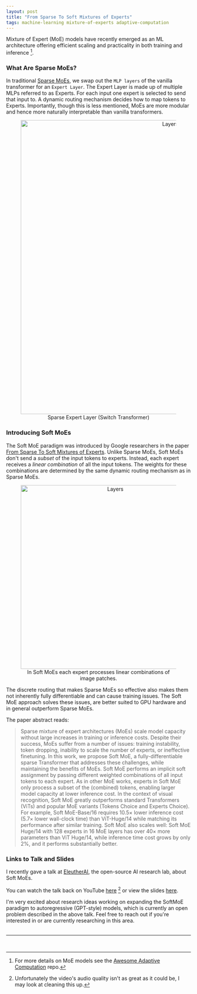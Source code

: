 ```yaml
---
layout: post
title: "From Sparse To Soft Mixtures of Experts"
tags: machine-learning mixture-of-experts adaptive-computation
---
```


Mixture of Expert (MoE) models have recently emerged as an ML architecture
offering efficient scaling and practicality in both training and inference [^1].

### What Are Sparse MoEs?

In traditional [Sparse MoEs](https://arxiv.org/pdf/2101.03961.pdf), we swap out
the `MLP layers` of the vanilla transformer for an `Expert Layer`. The Expert
Layer is made up of multiple MLPs referred to as Experts. For each input one
expert is selected to send that input to. A dynamic routing mechanism decides
how to map tokens to Experts. Importantly, though this is less mentioned, MoEs
are more modular and hence more naturally interpretable than vanilla
transformers.

<div align="center">
  <figure>
    <img src="/blog/images/softmoe/moe.png" width="800" alt="Layers">
    <figcaption>Sparse Expert Layer (Switch Transformer) </figcaption>
    </figure>
</div>

### Introducing Soft MoEs

The Soft MoE paradigm was introduced by Google researchers in the paper
[From Sparse To Soft Mixtures of Experts](https://arxiv.org/pdf/2308.00951.pdf).
Unlike Sparse MoEs, Soft MoEs don't send a _subset_ of the input tokens to
experts. Instead, each expert receives a _linear combination_ of all the input
tokens. The weights for these combinations are determined by the same dynamic
routing mechanism as in Sparse MoEs.

<div align="center">
  <figure>
    <img src="/blog/images/softmoe/duck.png" width="500" alt="Layers">
    <figcaption>In Soft MoEs each expert processes linear combinations of image patches. </figcaption>
    </figure>
</div>

The discrete routing that makes Sparse MoEs so effective also makes them not
inherently fully differentiable and can cause training issues. The Soft MoE
approach solves these issues, are better suited to GPU hardware and in general
outperform Sparse MoEs.

The paper abstract reads:

> Sparse mixture of expert architectures (MoEs) scale model capacity without
> large increases in training or inference costs. Despite their success, MoEs
> suffer from a number of issues: training instability, token dropping,
> inability to scale the number of experts, or ineffective finetuning. In this
> work, we propose Soft MoE, a fully-differentiable sparse Transformer that
> addresses these challenges, while maintaining the benefits of MoEs. Soft MoE
> performs an implicit soft assignment by passing different weighted
> combinations of all input tokens to each expert. As in other MoE works,
> experts in Soft MoE only process a subset of the (combined) tokens, enabling
> larger model capacity at lower inference cost. In the context of visual
> recognition, Soft MoE greatly outperforms standard Transformers (ViTs) and
> popular MoE variants (Tokens Choice and Experts Choice). For example, Soft
> MoE-Base/16 requires 10.5× lower inference cost (5.7× lower wall-clock time)
> than ViT-Huge/14 while matching its performance after similar training. Soft
> MoE also scales well: Soft MoE Huge/14 with 128 experts in 16 MoE layers has
> over 40× more parameters than ViT Huge/14, while inference time cost grows by
> only 2%, and it performs substantially better.

### Links to Talk and Slides

I recently gave a talk at [EleutherAI](https://www.eleuther.ai), the open-source
AI research lab, about Soft MoEs.

You can watch the talk back on YouTube
[here](https://youtu.be/xCKdBC5dh_g?si=uDH8vLVII7l_X8_L) [^2] or view the slides
[here](https://docs.google.com/presentation/d/12Sw4wRQJr3sxcJR91_UM_dlYgYxeAbf9t8es54bAYUM/edit#slide=id.p).

I'm very excited about research ideas working on expanding the SoftMoE paradigm
to autoregressive (GPT-style) models, which is currently an open problem
described in the above talk. Feel free to reach out if you're interested in or
are currently researching in this area. <br> <br>

---

<br>

[^1]:
    For more details on MoE models see the
    [Awesome Adaptive Computation](https://github.com/koayon/awesome-adaptive-computation)
    repo.

[^2]:
    Unfortunately the video's audio quality isn't as great as it could be, I may
    look at cleaning this up.

